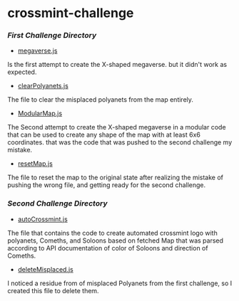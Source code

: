# crossmint-challenge

### *First Challenge Directory*

- [megaverse.js](first/megaverse.js)

Is the first attempt to create the X-shaped megaverse. but it didn't work as expected.

- [clearPolyanets.js](first/clearPolyanets.js)

The file to clear the misplaced polyanets from the map entirely.

- [ModularMap.js](first/ModularMap.js)

The Second attempt to create the X-shaped megaverse in a modular code that can be used to create any shape of the map with at least 6x6 coordinates. that was the code that was pushed to the second challenge my mistake.

- [resetMap.js](first/resetMap.js)

The file to reset the map to the original state after realizing the mistake of pushing the wrong file, and getting ready for the second challenge.



### *Second Challenge Directory*

- [autoCrossmint.js](second/autoCrossmint.js)

The file that contains the code to create automated crossmint logo with polyanets, Comeths, and Soloons based on fetched Map that was parsed according to API documentation of color of Soloons and direction of Comeths.

- [deleteMisplaced.js](second/deleteMisplaced.js)

I noticed a residue from of misplaced Polyanets from the first challenge, so I created this file to delete them.


